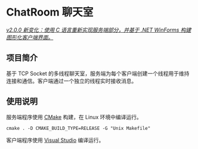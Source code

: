 # ChatRoom 聊天室

*<u>v2.0.0 新变化：使用 C 语言重新实现服务端部分，并基于 .NET WinForms 构建图形化客户端界面。</u>*

## 项目简介

基于 TCP Socket 的多线程聊天室，服务端为每个客户端创建一个线程用于维持连接和通信。客户端通过一个独立的线程实时接收消息。

## 使用说明

服务端程序使用 [CMake](https://cmake.org/) 构建，在 Linux 环境中编译运行。

```shell-session
cmake . -D CMAKE_BUILD_TYPE=RELEASE -G "Unix Makefile" 
```

客户端程序使用 [Visual Studio](https://visualstudio.microsoft.com/) 编译运行。

